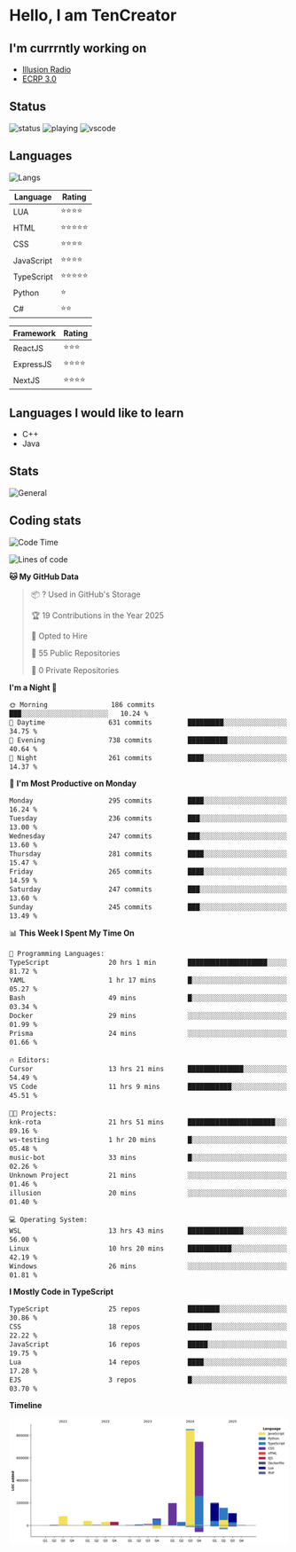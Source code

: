 # Hello, I am TenCreator

## I'm currrntly working on
- [Illusion Radio](https://illusionradio.co.uk/)
- [ECRP 3.0](http://github.com/Emerald-Coast-Roleplay/)

## Status
![status](https://api.statusbadges.me/badge/status/518334475038359555?simple=true&style=for-the-badge)
![playing](https://api.statusbadges.me/badge/playing/518334475038359555?style=for-the-badge)
![vscode](https://api.statusbadges.me/badge/vscode/518334475038359555?style=for-the-badge)

## Languages
![Langs](https://github-readme-stats.vercel.app/api/top-langs/?username=tencreator&layout=compact&theme=radical)


|Language|Rating|
|--------|------|
|LUA|⭐️⭐️⭐️⭐️|
|HTML|⭐️⭐️⭐️⭐️⭐️|
|CSS|⭐️⭐️⭐️⭐️|
|JavaScript|⭐️⭐️⭐️⭐️|
|TypeScript|⭐️⭐️⭐️⭐️⭐️|
|Python|⭐️|
|C#|⭐️⭐️ |

|Framework|Rating|
|--------|------|
|ReactJS|⭐️⭐️⭐|
|ExpressJS|⭐️⭐️⭐️⭐️|
|NextJS|⭐️⭐️⭐⭐️|

## Languages I would like to learn
- C++
- Java

## Stats
![General](https://github-readme-stats.vercel.app/api?username=tencreator&show_icons=true&theme=radical)

## Coding stats

<!--START_SECTION:waka-->
![Code Time](http://img.shields.io/badge/Code%20Time-393%20hrs%2020%20mins-blue)

![Lines of code](https://img.shields.io/badge/From%20Hello%20World%20I%27ve%20Written-1.9%20million%20lines%20of%20code-blue)

**🐱 My GitHub Data** 

> 📦 ? Used in GitHub's Storage 
 > 
> 🏆 19 Contributions in the Year 2025
 > 
> 💼 Opted to Hire
 > 
> 📜 55 Public Repositories 
 > 
> 🔑 0 Private Repositories 
 > 
**I'm a Night 🦉** 

```text
🌞 Morning                186 commits         ███░░░░░░░░░░░░░░░░░░░░░░   10.24 % 
🌆 Daytime                631 commits         █████████░░░░░░░░░░░░░░░░   34.75 % 
🌃 Evening                738 commits         ██████████░░░░░░░░░░░░░░░   40.64 % 
🌙 Night                  261 commits         ████░░░░░░░░░░░░░░░░░░░░░   14.37 % 
```
📅 **I'm Most Productive on Monday** 

```text
Monday                   295 commits         ████░░░░░░░░░░░░░░░░░░░░░   16.24 % 
Tuesday                  236 commits         ███░░░░░░░░░░░░░░░░░░░░░░   13.00 % 
Wednesday                247 commits         ███░░░░░░░░░░░░░░░░░░░░░░   13.60 % 
Thursday                 281 commits         ████░░░░░░░░░░░░░░░░░░░░░   15.47 % 
Friday                   265 commits         ████░░░░░░░░░░░░░░░░░░░░░   14.59 % 
Saturday                 247 commits         ███░░░░░░░░░░░░░░░░░░░░░░   13.60 % 
Sunday                   245 commits         ███░░░░░░░░░░░░░░░░░░░░░░   13.49 % 
```


📊 **This Week I Spent My Time On** 

```text
💬 Programming Languages: 
TypeScript               20 hrs 1 min        ████████████████████░░░░░   81.72 % 
YAML                     1 hr 17 mins        █░░░░░░░░░░░░░░░░░░░░░░░░   05.27 % 
Bash                     49 mins             █░░░░░░░░░░░░░░░░░░░░░░░░   03.34 % 
Docker                   29 mins             ░░░░░░░░░░░░░░░░░░░░░░░░░   01.99 % 
Prisma                   24 mins             ░░░░░░░░░░░░░░░░░░░░░░░░░   01.66 % 

🔥 Editors: 
Cursor                   13 hrs 21 mins      ██████████████░░░░░░░░░░░   54.49 % 
VS Code                  11 hrs 9 mins       ███████████░░░░░░░░░░░░░░   45.51 % 

🐱‍💻 Projects: 
knk-rota                 21 hrs 51 mins      ██████████████████████░░░   89.16 % 
ws-testing               1 hr 20 mins        █░░░░░░░░░░░░░░░░░░░░░░░░   05.48 % 
music-bot                33 mins             █░░░░░░░░░░░░░░░░░░░░░░░░   02.26 % 
Unknown Project          21 mins             ░░░░░░░░░░░░░░░░░░░░░░░░░   01.46 % 
illusion                 20 mins             ░░░░░░░░░░░░░░░░░░░░░░░░░   01.40 % 

💻 Operating System: 
WSL                      13 hrs 43 mins      ██████████████░░░░░░░░░░░   56.00 % 
Linux                    10 hrs 20 mins      ███████████░░░░░░░░░░░░░░   42.19 % 
Windows                  26 mins             ░░░░░░░░░░░░░░░░░░░░░░░░░   01.81 % 
```

**I Mostly Code in TypeScript** 

```text
TypeScript               25 repos            ████████░░░░░░░░░░░░░░░░░   30.86 % 
CSS                      18 repos            ██████░░░░░░░░░░░░░░░░░░░   22.22 % 
JavaScript               16 repos            █████░░░░░░░░░░░░░░░░░░░░   19.75 % 
Lua                      14 repos            ████░░░░░░░░░░░░░░░░░░░░░   17.28 % 
EJS                      3 repos             █░░░░░░░░░░░░░░░░░░░░░░░░   03.70 % 
```



**Timeline**

![Lines of Code chart](https://raw.githubusercontent.com/tencreator/tencreator/main/assets/bar_graph.png)


<!--END_SECTION:waka-->
